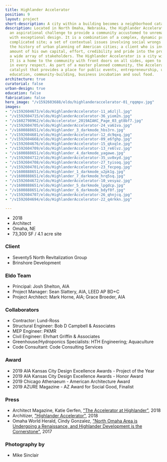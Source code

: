 ```yaml
---
title: Highlander Accelerator
position: 9
layout: project
short-description: A city within a building becomes a neighborhood catalyst.
description: Located in North Omaha, Nebraska, the Highlander Accelerator answers
  an aspirational challenge to provide a community accustomed to unremarkable architecture
  with exceptional design. It is a combination of a complex, dynamic program; a topographically
  complicated site; a set of contextual issues involving social wrongs embedded in
  the history of urban planning of American cities; a client who is investing a significant
  amount of his own capital, effort, credibility and pride into the project, and;
  a wide array of stakeholders. The Highlander Accelerator is a city within a building.
  It is a home to the community with front doors on all sides, open to all and approachable
  in every respect. As part of a master planned community, the Accelerator is a neighborhood
  catalyst that provides a place for public events, entrepreneurship, urban aquaponics,
  education, community-building, business incubation and soul food.
architecture: true
curatorial: false
urban-design: true
education: false
fabrication: false
hero_image: "/v1592603688/eldo/highlanderaccelerator-01_rqqmpv.jpg"
images:
- "/v1592604673/eldo/HighlanderAccelerator-11_a6zljl.jpg"
- "/v1592604715/eldo/HighlanderAccelerator-36_yiom2n.jpg"
- "/v1602798962/eldo/Accelerator_2019AIAKC_Page_03_gt8bf7.jpg"
- "/v1592604705/eldo/HighlanderAccelerator-24_va61va.jpg"
- "/v1600888651/eldo/Highlander_3_darkmode_hbs3rn.jpg"
- "/v1592604681/eldo/HighlanderAccelerator-12_dc9qxq.jpg"
- "/v1592604668/eldo/HighlanderAccelerator-09_e6fghp.jpg"
- "/v1592604676/eldo/HighlanderAccelerator-15_qkxqle.jpg"
- "/v1592604709/eldo/HighlanderAccelerator-13_re6lvz.jpg"
- "/v1600888651/eldo/Highlander_4_darkmode_yagawe.jpg"
- "/v1592604712/eldo/HighlanderAccelerator-35_uv0xyd.jpg"
- "/v1592604708/eldo/HighlanderAccelerator-27_tyisoq.jpg"
- "/v1592604701/eldo/HighlanderAccelerator-23_fecpog.jpg"
- "/v1600888651/eldo/Highlander_1_darkmode_u2pk1g.jpg"
- "/v1600888651/eldo/Highlander_7_darkmode_hrq5sq.jpg"
- "/v1592604672/eldo/HighlanderAccelerator-10_vesyaz.jpg"
- "/v1600888651/eldo/Highlander_5_darkmode_lpgdcp.jpg"
- "/v1600888651/eldo/Highlander_6_darkmode_bdyf0f.jpg"
- "/v1592604707/eldo/HighlanderAccelerator-26_qhnjcq.jpg"
- "/v1592604694/eldo/HighlanderAccelerator-22_q4rkkn.jpg"

---
```

- 2018
- Architect
- Omaha, NE
- 73,300 SF / 4.1 acre site

### Client
- Seventy5 North Revitalization Group
- Brinshore Development

### Eldo Team
- Principal: Josh Shelton, AIA
- Project Manager: Sean Slattery, AIA, LEED AP BD+C
- Project Architect: Mark Horne, AIA; Grace Broeder, AIA

### Collaborators
- Contractor: Lund-Ross
- Structural Engineer: Bob D Campbell & Associates
- MEP Engineer: PKMR
- Civil Engineer: Ehrhart Griffin & Associates
- Greenhouse/Hydroponics Specialists: HTH Engineering; Aquaculture
- Code Consultant: Code Consulting Services

### Award
- 2019 AIA Kansas City Design Excellence Awards - Project of the Year
- 2019 AIA Kansas City Design Excellence Awards - Honor Award
- 2019 Chicago Athenaeum - American Architecture Award
- 2019 AZURE Magazine - AZ Award for Social Good, Finalist

### Press
- Architect Magazine, Katie Gerfen, ["The Accelerator at Highlander"](https://www.architectmagazine.com/project-gallery/the-accelerator-at-highlander_o "The Accelerator at Highlander"), 2018
- Architizer, ["Highlander Accelerator"](https://architizer.com/projects/highlander-accelerator/ "Highlander Accelerator"), 2018
- Omaha World Herald, Cindy Gonzalez, ["North Omaha Area is Undergoing a Renaissance, and Highlander Development is the Cornerstone"](https://www.omaha.com/money/north-omaha-area-is-undergoing-a-renaissance-and-highlander-development/article_bd840393-4140-5277-aebb-a90c5bf10517.html "North Omaha Area is Undergoing a Renaissance, and Highlander Development is the Cornerstone"), 2017

### Photography by
- Mike Sinclair